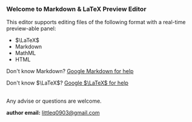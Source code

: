 ### Welcome to Markdown & LaTeX Preview Editor

This editor supports editing files of the following format with a real-time preview-able panel:

* $\LaTeX$
* Markdown
* MathML
* HTML

Don't know Markdown? [Google Markdown for help](https://www.google.com/search?q=markdown+help)

Don't know $\LaTeX$? [Google $\LaTeX$ for help](https://www.google.com/search?q=latex+help)


<br>
Any advise or questions are welcome.

**author email:** <a href="mailto:littleq0903@gmail.com">littleq0903@gmail.com</a>